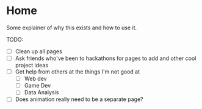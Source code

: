# Home

Some explainer of why this exists and how to use it.&#x20;



TODO:

* [ ] Clean up all pages
* [ ] Ask friends who've been to hackathons for pages to add and other cool project ideas
* [ ] Get help from others at the things I'm not good at&#x20;
  * [ ] Web dev
  * [ ] Game Dev
  * [ ] Data Analysis
* [ ] Does animation really need to be a separate page?&#x20;
